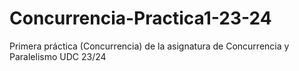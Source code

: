 # Concurrencia-Practica1-23-24
Primera práctica (Concurrencia) de la asignatura de Concurrencia y Paralelismo UDC 23/24
